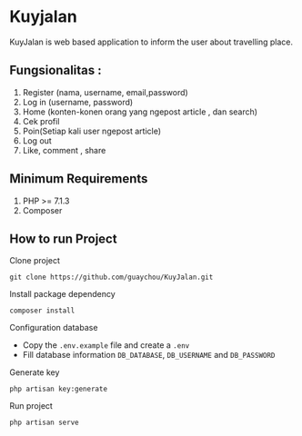 # Kuyjalan
KuyJalan is web based application to inform the user about travelling place.

## Fungsionalitas : 
1. Register (nama, username, email,password)
2. Log in (username, password)
3. Home (konten-konen orang yang ngepost article , dan search)
4. Cek profil
5. Poin(Setiap kali user ngepost article)
6. Log out 
7. Like, comment , share

## Minimum Requirements
1. PHP >= 7.1.3
2. Composer

## How to run Project
Clone project
```
git clone https://github.com/guaychou/KuyJalan.git
```

Install package dependency
```
composer install
```

Configuration database
* Copy the `.env.example` file and create a `.env` 
* Fill database information `DB_DATABASE`, `DB_USERNAME` and `DB_PASSWORD`

Generate key
```
php artisan key:generate
```

Run project
```
php artisan serve
```
